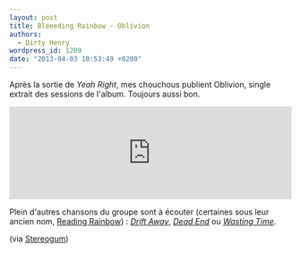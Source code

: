 ```yaml
---
layout: post
title: Bleeeding Rainbow - Oblivion
authors:
  - Dirty Henry
wordpress_id: 1209
date: "2013-04-03 10:53:49 +0200"
---
```


Après la sortie de _Yeah Right_, mes chouchous publient Oblivion, single extrait
des sessions de l'album. Toujours aussi bon.

<iframe width="100%" height="166" scrolling="no" frameborder="no" src="https://w.soundcloud.com/player/?url=http%3A%2F%2Fapi.soundcloud.com%2Ftracks%2F84847643"></iframe>

Plein d'autres chansons du groupe sont à écouter (certaines sous leur ancien
nom, [Reading Rainbow](728)) : [_Drift Away_](1133), [_Dead End_](910) ou
[_Wasting Time_](712).

(via [Stereogum](http://stereogum.com/1300722/bleeding-rainbow-oblivion/mp3s/))
